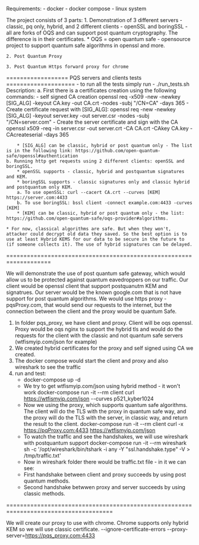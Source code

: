 Requirements:
    - docker
    - docker compose
    - linux system

The project consists of 3 parts:
    1. Demonstration of 3 different servers - classic, pq only, hybrid, and 2 different clients - openSSL and boringSSL - all are forks of OQS and can support post quantum cryptography. The difference is in their certificates.
    * OQS = open quantum safe - opensource project to support quantum safe algorithms in openssl and more.

    2. Post Quantum Proxy

    3. Post Quantum Https forward proxy for chrome

================== PQS servers and clients tests ====================
    - to run all the tests simply run - ./run_tests.sh
    Description:
    a. First there is a certificates creation using the following commands:
        - self signed CA creation
        openssl req -x509 -new -newkey [SIG_ALG] -keyout CA.key -out CA.crt -nodes -subj "/CN=CA" -days 365
        - Create certificate request with [SIG_ALG]:
        openssl req -new -newkey [SIG_ALG] -keyout server.key -out server.csr -nodes -subj "/CN=server.com"
        - Create the server certificate and sign with the CA
        openssl x509 -req -in server.csr -out server.crt -CA CA.crt -CAkey CA.key -CAcreateserial -days 365

        * [SIG_ALG] can be classic, hybrid or post quantum only - The list is in the following link: https://github.com/open-quantum-safe/openssl#authentication      
    b. Running http get requests using 2 different clients: openSSL and boringSSL.
        * openSSL supports - classic, hybrid and postquantum signatures and KEM.
        * boringSSL supports - classic signatures only and classic hybrid and postquantum only KEM.
        a. To use openSSL: curl --cacert CA.crt --curves [KEM] https://server.com:4433
        b. To use boringSSL: bssl client -connect example.com:4433 -curves [KEM]
        * [KEM] can be classic, hybrid or post quantum only - the list: https://github.com/open-quantum-safe/oqs-provider#algorithms.

    * For now, classical algorithms are safe. But when they won't, attacker could decrypt old data they saved. So the best option is to use at least Hybrid KEMS for our data to be secure in the future to (if someone collects it). The use of hybrid signatures can be delayed.

===================================================================

We will demonstrate the use of post quantum safe gateway, which would allow us to be protected against quantum eavedroppers on our traffic.
Our client would be openssl client that support postquanutm KEM and signatrues.
Our server would be the known google.com that is not have support for post quantum algorithms.
We would use https proxy - pqsProxy.com, that would send our requests to the internet, but the connection between the client and the proxy would be quantum Safe.

1. In folder pqs_proxy, we have client and proxy. Client will be oqs openssl. Proxy would be oqs nginx to support the hybrid tls and would do the requests for the client with the classic and not quantum safe servers (wtfismyip.com/json for example)
2. We created hybrid certificates for the proxy and self signed using CA we created.
3. The docker compose would start the client and proxy and also wireshark to see the traffic
4. run and test:
    - docker-compose up -d
    - We try to get wtfismyip.com/json using hybrid method - it won't work 
    docker-compose run -it --rm client curl https://wtfismyip.com/json --curves p521_kyber1024
    - Now we using the proxy, which supports quantum safe algorithms. The client will do the TLS with the proxy in quantum safe way, and the proxy will do the TLS with the server, in classic way, and return the result to the client. 
    docker-compose run -it --rm client curl -x https://pqProxy.com:4433 https://wtfismyip.com/json
    - To watch the traffic and see the handshakes, we will use wireshark with postquantum support
    docker-compose run -it --rm wireshark sh -c  '/opt/wireshark/bin/tshark -i any -Y "ssl.handshake.type" -V > /tmp/traffic.txt'
    - Now in wireshark folder there would be traffic.txt file - in it we can see:
    * First handshake between client and proxy succeeds by using post quantum methods.
    * Second handshake betwwen proxy and server succeeds by using classic methods.

=====================================================================================

We will create our proxy to use with chrome. Chrome supports only hybrid KEM so we will use classic certificate.
 --ignore-certificate-errors --proxy-server=https://pqs_proxy.com:4433